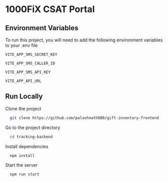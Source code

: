 
# 1000FiX CSAT Portal




## Environment Variables

To run this project, you will need to add the following environment variables to your .env file

`VITE_APP_SMS_SECRET_KEY`

`VITE_APP_SMS_CALLER_ID`

`VITE_APP_SMS_API_KEY`

`VITE_APP_API_URL`



## Run Locally

Clone the project

```bash
  git clone https://github.com/palashnath880/gift-inventory-frontend
```

Go to the project directory

```bash
  cd tracking-backend
```

Install dependencies

```bash
  npm install
```

Start the server

```bash
  npm run start
```

